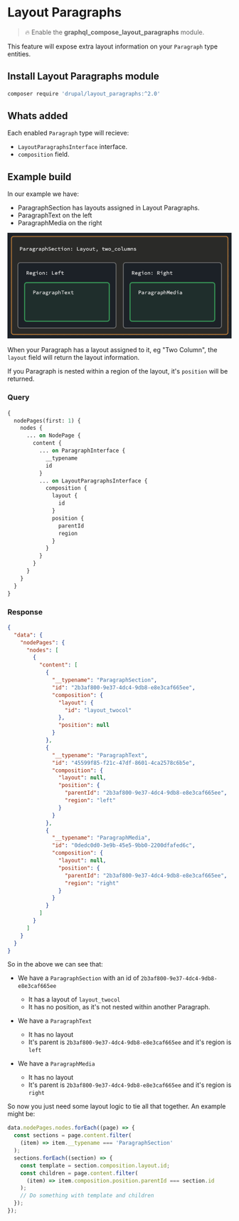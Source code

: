 # Layout Paragraphs

> :fire: Enable the **graphql_compose_layout_paragraphs** module.

This feature will expose extra layout information on your `Paragraph` type entities.

## Install Layout Paragraphs module

```bash
composer require 'drupal/layout_paragraphs:^2.0'
```

## Whats added

Each enabled `Paragraph` type will recieve:

- `LayoutParagraphsInterface` interface.
- `composition` field.

## Example build

In our example we have:

- ParagraphSection has layouts assigned in Layout Paragraphs.
- ParagraphText on the left
- ParagraphMedia on the right

![Layout Paragraphs](../_assets/sections.png)

When your Paragraph has a layout assigned to it, eg "Two Column", the `layout` field will return the layout information.

If you Paragraph is nested within a region of the layout, it's `position` will be returned.

<!-- tabs:start -->

### **Query**

```graphql
{
  nodePages(first: 1) {
    nodes {
      ... on NodePage {
        content {
          ... on ParagraphInterface {
            __typename
            id
          }
          ... on LayoutParagraphsInterface {
            composition {
              layout {
                id
              }
              position {
                parentId
                region
              }
            }
          }
        }
      }
    }
  }
}
```

### **Response**

```json
{
  "data": {
    "nodePages": {
      "nodes": [
        {
          "content": [
            {
              "__typename": "ParagraphSection",
              "id": "2b3af800-9e37-4dc4-9db8-e8e3caf665ee",
              "composition": {
                "layout": {
                  "id": "layout_twocol"
                },
                "position": null
              }
            },
            {
              "__typename": "ParagraphText",
              "id": "45599f85-f21c-47df-8601-4ca2578c6b5e",
              "composition": {
                "layout": null,
                "position": {
                  "parentId": "2b3af800-9e37-4dc4-9db8-e8e3caf665ee",
                  "region": "left"
                }
              }
            },
            {
              "__typename": "ParagraphMedia",
              "id": "0dedc0d0-3e9b-45e5-9bb0-2200dfafed6c",
              "composition": {
                "layout": null,
                "position": {
                  "parentId": "2b3af800-9e37-4dc4-9db8-e8e3caf665ee",
                  "region": "right"
                }
              }
            }
          ]
        }
      ]
    }
  }
}
```

<!-- tabs:end -->

So in the above we can see that:

- We have a `ParagraphSection` with an id of `2b3af800-9e37-4dc4-9db8-e8e3caf665ee`

  - It has a layout of `layout_twocol`
  - It has no position, as it's not nested within another Paragraph.

- We have a `ParagraphText`

  - It has no layout
  - It's parent is `2b3af800-9e37-4dc4-9db8-e8e3caf665ee` and it's region is `left`

- We have a `ParagraphMedia`
  - It has no layout
  - It's parent is `2b3af800-9e37-4dc4-9db8-e8e3caf665ee` and it's region is `right`

So now you just need some layout logic to tie all that together. An example might be:

```js
data.nodePages.nodes.forEach((page) => {
  const sections = page.content.filter(
    (item) => item.__typename === 'ParagraphSection'
  );
  sections.forEach((section) => {
    const template = section.composition.layout.id;
    const children = page.content.filter(
      (item) => item.composition.position.parentId === section.id
    );
    // Do something with template and children
  });
});
```
